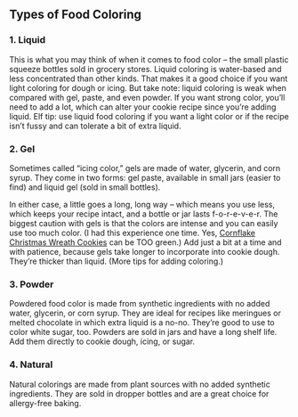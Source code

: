 ## Types of Food Coloring  

### 1. Liquid

This is what you may think of when it comes to food color – the small plastic squeeze bottles sold in grocery stores. Liquid coloring is water-based and less concentrated than other kinds. That makes it a good choice if you want light coloring for dough or icing. But take note: liquid coloring is weak when compared with gel, paste, and even powder. If you want strong color, you’ll need to add a lot, which can alter your cookie recipe since you’re adding liquid. Elf tip: use liquid food coloring if you want a light color or if the recipe isn’t fussy and can tolerate a bit of extra liquid. 

### 2. Gel

Sometimes called “icing color,” gels are made of water, glycerin, and corn syrup. They come in two forms: gel paste, available in small jars (easier to find) and liquid gel (sold in small bottles).

In either case, a little goes a long, long way – which means you use less, which keeps your recipe intact, and a bottle or jar lasts f-o-r-e-v-e-r. The biggest caution with gels is that the colors are intense and you can easily use too much color. (I had this experience one time. Yes, [Cornflake Christmas Wreath Cookies](http://www.cookie-elf.com/Christmas-wreath-cookies-recipe.html) can be TOO green.) Add just a bit at a time and with patience, because gels take longer to incorporate into cookie dough. They’re thicker than liquid. (More tips for adding coloring.)

### 3. Powder

Powdered food color is made from synthetic ingredients with no added water, glycerin, or corn syrup. They are ideal for recipes like meringues or melted chocolate in which extra liquid is a no-no. They’re good to use to color white sugar, too. Powders are sold in jars and have a long shelf life. Add them directly to cookie dough, icing, or sugar.

### 4. Natural

Natural colorings are made from plant sources with no added synthetic ingredients. They are sold in dropper bottles and are a great choice for allergy-free baking.